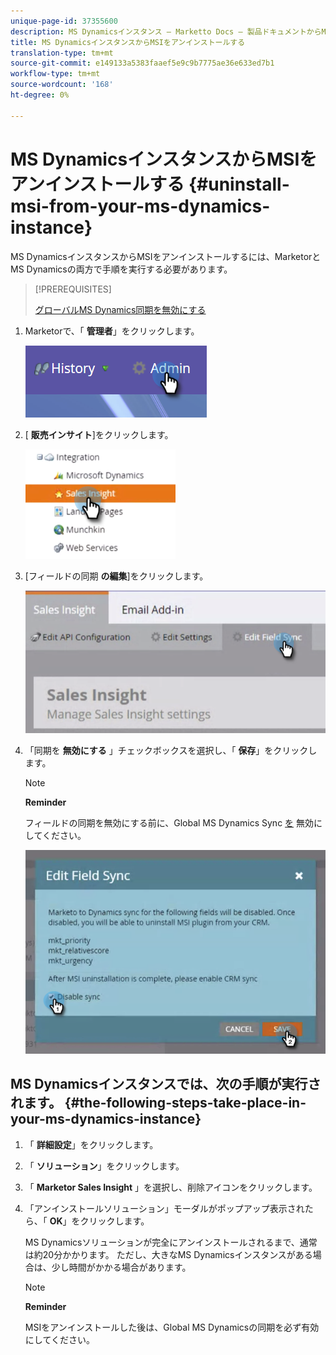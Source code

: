 ```yaml
---
unique-page-id: 37355600
description: MS Dynamicsインスタンス — Marketto Docs — 製品ドキュメントからMSIをアンインストールします
title: MS DynamicsインスタンスからMSIをアンインストールする
translation-type: tm+mt
source-git-commit: e149133a5383faaef5e9c9b7775ae36e633ed7b1
workflow-type: tm+mt
source-wordcount: '168'
ht-degree: 0%

---
```



# MS DynamicsインスタンスからMSIをアンインストールする {#uninstall-msi-from-your-ms-dynamics-instance}

MS DynamicsインスタンスからMSIをアンインストールするには、MarketorとMS Dynamicsの両方で手順を実行する必要があります。

>[!PREREQUISITES]
>
>[グローバルMS Dynamics同期を無効にする](http://docs.marketo.com/x/TAA6Ag)

1. Marketorで、「 **管理者**」をクリックします。

   ![](assets/one-1.png)

1. [ **販売インサイト**]をクリックします。

   ![](assets/six.png)

1. [フィールドの同期 **の編集**]をクリックします。

   ![](assets/seven.png)

1. 「同期を **無効にする** 」チェックボックスを選択し、「 **保存**」をクリックします。

   >[!NOTE]
   >
   >**Reminder**
   >
   >
   >フィールドの同期を無効にする前に、Global MS Dynamics Sync [を](http://docs.marketo.com/x/TAA6Ag) 無効にしてください。

   ![](assets/eight.png)

## MS Dynamicsインスタンスでは、次の手順が実行されます。 {#the-following-steps-take-place-in-your-ms-dynamics-instance}

1. 「 **詳細設定**」をクリックします。
1. 「 **ソリューション**」をクリックします。
1. 「 **Marketor Sales Insight** 」を選択し、削除アイコンをクリックします。
1. 「アンインストールソリューション」モーダルがポップアップ表示されたら、「 **OK**」をクリックします。

   MS Dynamicsソリューションが完全にアンインストールされるまで、通常は約20分かかります。 ただし、大きなMS Dynamicsインスタンスがある場合は、少し時間がかかる場合があります。

   >[!NOTE]
   >
   >**Reminder**
   >
   >
   >MSIをアンインストールした後は、Global MS Dynamicsの同期を必ず有効にしてください。

